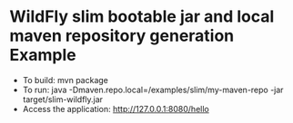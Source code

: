 # WildFly slim bootable jar and local maven repository generation Example

* To build: mvn package
* To run: java -Dmaven.repo.local=<absolute path to wildfly jar maven project>/examples/slim/my-maven-repo -jar target/slim-wildfly.jar
* Access the application: http://127.0.0.1:8080/hello

